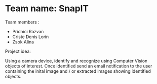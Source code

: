 # Team name: SnapIT 

Team members :

- Prichici Razvan    
- Criste Denis Lorin
- Zsok Alina



Project idea:

  Using a camera device, identify and recognize using Computer Vision objects of interest. Once identified send an email notification
  to the user containing the inital image and / or extracted images showing identified objects.
